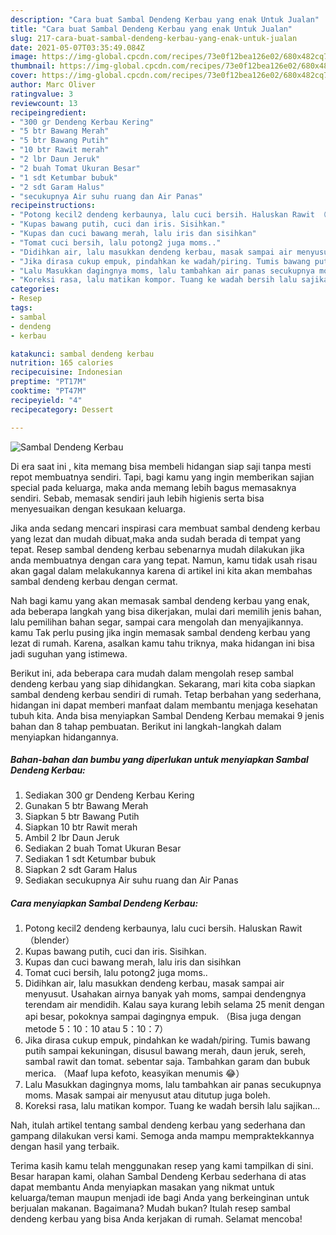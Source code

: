 ```yaml
---
description: "Cara buat Sambal Dendeng Kerbau yang enak Untuk Jualan"
title: "Cara buat Sambal Dendeng Kerbau yang enak Untuk Jualan"
slug: 217-cara-buat-sambal-dendeng-kerbau-yang-enak-untuk-jualan
date: 2021-05-07T03:35:49.084Z
image: https://img-global.cpcdn.com/recipes/73e0f12bea126e02/680x482cq70/sambal-dendeng-kerbau-foto-resep-utama.jpg
thumbnail: https://img-global.cpcdn.com/recipes/73e0f12bea126e02/680x482cq70/sambal-dendeng-kerbau-foto-resep-utama.jpg
cover: https://img-global.cpcdn.com/recipes/73e0f12bea126e02/680x482cq70/sambal-dendeng-kerbau-foto-resep-utama.jpg
author: Marc Oliver
ratingvalue: 3
reviewcount: 13
recipeingredient:
- "300 gr Dendeng Kerbau Kering"
- "5 btr Bawang Merah"
- "5 btr Bawang Putih"
- "10 btr Rawit merah"
- "2 lbr Daun Jeruk"
- "2 buah Tomat Ukuran Besar"
- "1 sdt Ketumbar bubuk"
- "2 sdt Garam Halus"
- "secukupnya Air suhu ruang dan Air Panas"
recipeinstructions:
- "Potong kecil2 dendeng kerbaunya, lalu cuci bersih. Haluskan Rawit （blender）"
- "Kupas bawang putih, cuci dan iris. Sisihkan."
- "Kupas dan cuci bawang merah, lalu iris dan sisihkan"
- "Tomat cuci bersih, lalu potong2 juga moms.."
- "Didihkan air, lalu masukkan dendeng kerbau, masak sampai air menyusut. Usahakan airnya banyak yah moms, sampai dendengnya terendam air mendidih. Kalau saya kurang lebih selama 25 menit dengan api besar, pokoknya sampai dagingnya empuk. （Bisa juga dengan metode 5：10：10 atau 5：10：7）"
- "Jika dirasa cukup empuk, pindahkan ke wadah/piring. Tumis bawang putih sampai kekuningan, disusul bawang merah, daun jeruk, sereh, sambal rawit dan tomat. sebentar saja. Tambahkan garam dan bubuk merica. （Maaf lupa kefoto, keasyikan menumis 😂）"
- "Lalu Masukkan dagingnya moms, lalu tambahkan air panas secukupnya moms. Masak sampai air menyusut atau ditutup juga boleh."
- "Koreksi rasa, lalu matikan kompor. Tuang ke wadah bersih lalu sajikan..."
categories:
- Resep
tags:
- sambal
- dendeng
- kerbau

katakunci: sambal dendeng kerbau 
nutrition: 165 calories
recipecuisine: Indonesian
preptime: "PT17M"
cooktime: "PT47M"
recipeyield: "4"
recipecategory: Dessert

---
```



![Sambal Dendeng Kerbau](https://img-global.cpcdn.com/recipes/73e0f12bea126e02/680x482cq70/sambal-dendeng-kerbau-foto-resep-utama.jpg)

Di era  saat ini , kita memang bisa membeli hidangan siap saji tanpa mesti repot membuatnya sendiri. Tapi, bagi kamu yang ingin memberikan sajian special pada keluarga, maka anda memang lebih bagus memasaknya sendiri. Sebab, memasak sendiri jauh lebih higienis serta bisa menyesuaikan dengan kesukaan keluarga.

Jika anda sedang mencari inspirasi cara membuat sambal dendeng kerbau yang lezat dan mudah dibuat,maka anda sudah berada di tempat yang tepat. Resep sambal dendeng kerbau  sebenarnya mudah dilakukan jika anda membuatnya dengan cara yang tepat. Namun, kamu tidak usah risau akan gagal dalam melakukannya 
karena di artikel ini kita akan membahas sambal dendeng kerbau dengan cermat.  



Nah bagi kamu yang akan memasak sambal dendeng kerbau yang enak, ada beberapa langkah yang bisa dikerjakan, mulai dari memilih jenis bahan, lalu pemilihan bahan segar, sampai cara mengolah dan menyajikannya. kamu Tak perlu pusing jika ingin memasak sambal dendeng kerbau yang lezat di rumah. Karena, asalkan kamu  tahu triknya, maka hidangan ini bisa jadi suguhan yang istimewa.

Berikut ini, ada beberapa cara mudah dalam mengolah resep sambal dendeng kerbau yang siap dihidangkan. Sekarang, mari kita coba siapkan sambal dendeng kerbau sendiri di rumah. Tetap berbahan yang sederhana, hidangan ini dapat memberi manfaat dalam membantu menjaga kesehatan tubuh kita. Anda bisa menyiapkan Sambal Dendeng Kerbau memakai 9 jenis bahan dan 8 tahap pembuatan. Berikut ini langkah-langkah dalam menyiapkan hidangannya.

<!--inarticleads1-->

##### Bahan-bahan dan bumbu yang diperlukan untuk menyiapkan Sambal Dendeng Kerbau:

1. Sediakan 300 gr Dendeng Kerbau Kering
1. Gunakan 5 btr Bawang Merah
1. Siapkan 5 btr Bawang Putih
1. Siapkan 10 btr Rawit merah
1. Ambil 2 lbr Daun Jeruk
1. Sediakan 2 buah Tomat Ukuran Besar
1. Sediakan 1 sdt Ketumbar bubuk
1. Siapkan 2 sdt Garam Halus
1. Sediakan secukupnya Air suhu ruang dan Air Panas




<!--inarticleads2-->

##### Cara menyiapkan Sambal Dendeng Kerbau:

1. Potong kecil2 dendeng kerbaunya, lalu cuci bersih. Haluskan Rawit （blender）
1. Kupas bawang putih, cuci dan iris. Sisihkan.
1. Kupas dan cuci bawang merah, lalu iris dan sisihkan
1. Tomat cuci bersih, lalu potong2 juga moms..
1. Didihkan air, lalu masukkan dendeng kerbau, masak sampai air menyusut. Usahakan airnya banyak yah moms, sampai dendengnya terendam air mendidih. Kalau saya kurang lebih selama 25 menit dengan api besar, pokoknya sampai dagingnya empuk. （Bisa juga dengan metode 5：10：10 atau 5：10：7）
1. Jika dirasa cukup empuk, pindahkan ke wadah/piring. Tumis bawang putih sampai kekuningan, disusul bawang merah, daun jeruk, sereh, sambal rawit dan tomat. sebentar saja. Tambahkan garam dan bubuk merica. （Maaf lupa kefoto, keasyikan menumis 😂）
1. Lalu Masukkan dagingnya moms, lalu tambahkan air panas secukupnya moms. Masak sampai air menyusut atau ditutup juga boleh.
1. Koreksi rasa, lalu matikan kompor. Tuang ke wadah bersih lalu sajikan...




Nah, itulah artikel tentang  sambal dendeng kerbau  yang sederhana dan gampang dilakukan versi kami. Semoga anda mampu mempraktekkannya dengan hasil yang terbaik. 

Terima kasih kamu telah menggunakan resep yang kami tampilkan di sini. Besar harapan kami, olahan  Sambal Dendeng Kerbau sederhana di atas dapat membantu Anda menyiapkan masakan yang nikmat untuk keluarga/teman maupun menjadi ide bagi Anda yang berkeinginan untuk berjualan makanan. Bagaimana? Mudah bukan? Itulah resep sambal dendeng kerbau yang bisa Anda kerjakan di rumah. Selamat mencoba!

